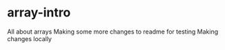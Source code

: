 # array-intro

All about arrays
Making some more changes to readme for testing
Making changes locally
